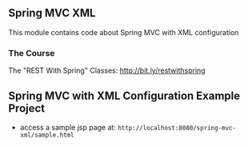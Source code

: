 ## Spring MVC XML

This module contains code about Spring MVC with XML configuration

### The Course

The "REST With Spring" Classes: http://bit.ly/restwithspring

## Spring MVC with XML Configuration Example Project

- access a sample jsp page at: `http://localhost:8080/spring-mvc-xml/sample.html`
